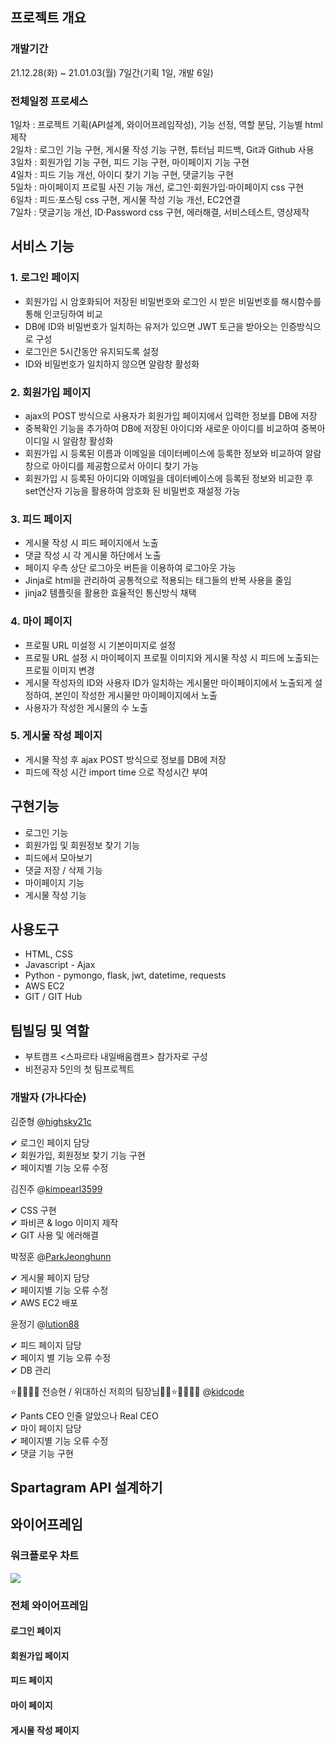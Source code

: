 ## 프로젝트 개요

### 개발기간

21.12.28(화) ~ 21.01.03(월)
7일간(기획 1일, 개발 6일)

### 전체일정 프로세스
1일차 : 프로젝트 기획(API설계, 와이어프레임작성), 기능 선정, 역할 분담, 기능별 html 제작<br>
2일차 : 로그인 기능 구현, 게시물 작성 기능 구현, 튜터님 피드백, Git과 Github 사용<br>
3일차 : 회원가입 기능 구현, 피드 기능 구현, 마이페이지 기능 구현<br>
4일차 : 피드 기능 개선, 아이디 찾기 기능 구현, 댓글기능 구현<br>
5일차 : 마이페이지 프로필 사진 기능 개선, 로그인·회원가입·마이페이지 css 구현<br>
6일차 : 피드·포스팅 css 구현, 게시물 작성 기능 개선, EC2연결 <br>
7일차 : 댓글기능 개선, ID·Password css 구현, 에러해결, 서비스테스트, 영상제작

## 서비스 기능

### 1. 로그인 페이지
- 회원가입 시 암호화되어 저장된 비밀번호와 로그인 시 받은 비밀번호를 해시함수를 통해 인코딩하여 비교
- DB에 ID와 비밀번호가 일치하는 유저가 있으면 JWT 토근을 받아오는 인증방식으로 구성
- 로그인은 5시간동안 유지되도록 설정
- ID와 비밀번호가 일치하지 않으면 알람창 활성화

### 2. 회원가입 페이지
- ajax의 POST 방식으로 사용자가 회원가입 페이지에서 입력한 정보를 DB에 저장
- 중복확인 기능을 추가하여 DB에 저장된 아이디와 새로운 아이디를 비교하여 중복아이디일 시 알람창 활성화
- 회원가입 시 등록된 이름과 이메일을 데이터베이스에 등록한 정보와 비교하여 알람창으로 아이디를 제공함으로서 아이디 찾기 가능
- 회원가입 시 등록된 아이디와 이메일을 데이터베이스에 등록된 정보와 비교한 후 set연산자 기능을 활용하여 암호화 된 비밀번호 재설정 가능

### 3. 피드 페이지
- 게시물 작성 시 피드 페이지에서 노출
- 댓글 작성 시 각 게시물 하단에서 노출
- 페이지 우측 상단 로그아웃 버튼을 이용하여 로그아웃 가능
- Jinja로 html을 관리하여 공통적으로 적용되는 태그들의 반복 사용을 줄임
- jinja2 템플릿을 활용한 효율적인 통신방식 채택

### 4. 마이 페이지
- 프로필 URL 미설정 시 기본이미지로 설정
- 프로필 URL 설정 시 마이페이지 프로필 이미지와 게시물 작성 시 피드에 노출되는 프로필 이미지 변경
- 게시물 작성자의 ID와 사용자 ID가 일치하는 게시물만 마이페이지에서 노출되게 설정하여, 본인이 작성한 게시물만 마이페이지에서 노출
- 사용자가 작성한 게시물의 수 노출

### 5. 게시물 작성 페이지
- 게시물 작성 후 ajax POST 방식으로 정보를 DB에 저장
- 피드에 작성 시간 import time 으로 작성시간 부여

## 구현기능

  - 로그인 기능
  - 회원가입 및 회원정보 찾기 기능
  - 피드에서 모아보기
  - 댓글 저장 / 삭제 기능
  - 마이페이지 기능
  - 게시물 작성 기능

## 사용도구
- HTML, CSS
- Javascript - Ajax
- Python - pymongo, flask, jwt, datetime, requests
- AWS EC2
- GIT / GIT Hub

## 팀빌딩 및 역할
- 부트캠프 <스파르타 내일배움캠프> 참가자로 구성
- 비전공자 5인의 첫 팀프로젝트

### 개발자 (가나다순)
김준형 @[highsky21c](https://github.com/highsky21c)

✔ 로그인 페이지 담당<br>
✔ 회원가입, 회원정보 찾기 기능 구현<br>
✔ 페이지별 기능 오류 수정<br>

김진주 @[kimpearl3599](https://github.com/kimpearl3599)

✔ CSS 구현<br>
✔ 파비콘 & logo 이미지 제작<br>
✔ GIT 사용 및 에러해결<br>

박정훈 @[ParkJeonghunn](https://github.com/ParkJeonghunn)

✔ 게시물 페이지 담당<br>
✔ 페이지별 기능 오류 수정<br>
✔ AWS EC2 배포<br>

윤정기 @[lution88](https://github.com/lution88)

✔ 피드 페이지 담당<br>
✔ 페이지 별 기능 오류 수정<br>
✔ DB 관리<br>

⭐🌟💫✨🌞 전승현 / 위대하신 저희의 팀장님🚴‍♀️⭐🌟💫✨🌞 @[kidcode](https://github.com/eonsh11)

✔ Pants CEO 인줄 알았으나 Real CEO<br>
✔ 마이 페이지 담당<br>
✔ 페이지별 기능 오류 수정<br>
✔ 댓글 기능 구현<br>

## Spartagram API 설계하기

## 와이어프레임
### 워크플로우 차트
![](https://images.velog.io/images/gkrwkd95/post/69fa6334-f302-4f69-b7fa-377146504b56/spartagram_wireframe.png)

### 전체 와이어프레임
#### 로그인 페이지
#### 회원가입 페이지
#### 피드 페이지
#### 마이 페이지
#### 게시물 작성 페이지

